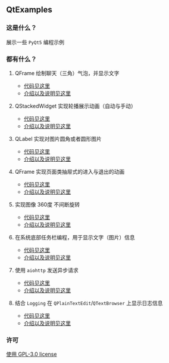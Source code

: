 ## QtExamples

### 这是什么？

展示一些 `PyQt5` 编程示例

### 都有什么？

1. QFrame 绘制聊天（三角）气泡，并显示文字

    - [代码见这里](test_QFrame.py)
    - [介绍以及说明见这里](https://www.cnblogs.com/yqbaowo/p/18413971)

2. QStackedWidget 实现轮播展示动画（自动与手动）

    - [代码见这里](test_QStackedWidget_Animation.py)
    - [介绍以及说明见这里](https://www.cnblogs.com/yqbaowo/p/18418439)

3. QLabel 实现对图片圆角或者圆形图片

    - [代码见这里](test_QLabel_rounded_corners.py)
    - [介绍以及说明见这里](https://www.cnblogs.com/yqbaowo/p/18432967)

4. QFrame 实现页面类抽屉式的进入与退出的动画

    - [代码见这里](test_QFrame_Animation.py)
    - [介绍以及说明见这里](https://www.cnblogs.com/yqbaowo/p/18436594)

5. 实现图像 360度 不间断旋转

   - [代码见这里](test_QLabel_whirling.py)
   - [介绍以及说明见这里](https://www.cnblogs.com/yqbaowo/p/18452115)

6. 在系统底部任务栏编程，用于显示文字（图片）信息

   - [代码见这里](test_taskbar.py)
   - [介绍以及说明见这里](https://www.cnblogs.com/yqbaowo/p/18459853)

7. 使用 `aiohttp` 发送异步请求

   - [代码见这里](test_async_request.py)
   - [介绍以及说明见这里](https://www.cnblogs.com/yqbaowo/p/18464054)

8. 结合 `Logging` 在 `QPlainTextEdit`/`QTextBrowser` 上显示日志信息

   - [代码见这里](test_QPlainTextEdit_Log.py)
   - [介绍以及说明见这里](https://www.cnblogs.com/yqbaowo/p/18608186)


### 许可

[使用 GPL-3.0 license](https://www.gnu.org/licenses/gpl-3.0.html)